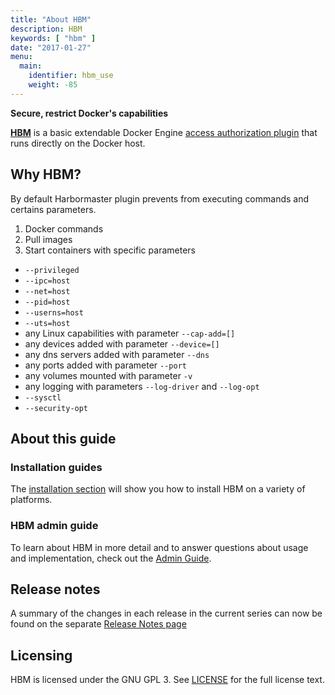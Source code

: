 ```yaml
---
title: "About HBM"
description: HBM
keywords: [ "hbm" ]
date: "2017-01-27"
menu:
  main:
    identifier: hbm_use
    weight: -85
---
```


**Secure, restrict Docker's capabilities**

[**HBM**](http://harbormaster.io) is a basic extendable
Docker Engine [access authorization plugin](https://docs.docker.com/engine/extend/plugins_authorization/)
that runs directly on the Docker host.

## Why HBM?

By default Harbormaster plugin prevents from executing commands and certains parameters.

1. Docker commands
2. Pull images
3. Start containers with specific parameters
* `--privileged`
* `--ipc=host`
* `--net=host`
* `--pid=host`
* `--userns=host`
* `--uts=host`
* any Linux capabilities with parameter `--cap-add=[]`
* any devices added with parameter `--device=[]`
* any dns servers added with parameter `--dns`
* any ports added with parameter `--port`
* any volumes mounted with parameter `-v`
* any logging with parameters `--log-driver` and `--log-opt`
* `--sysctl`
* `--security-opt`

## About this guide

### Installation guides

The [installation section](installation/index.md) will show you how to install HBM
on a variety of platforms.


### HBM admin guide

To learn about HBM in more detail and to answer questions about usage and
implementation, check out the [Admin Guide](admin/index.md).

## Release notes

A summary of the changes in each release in the current series can now be found
on the separate [Release Notes page](http://harbormaster.io/docs/release-notes)

## Licensing

HBM is licensed under the GNU GPL 3. See
[LICENSE](https://github.com/kassisol/hbm/blob/master/LICENSE) for the full
license text.
